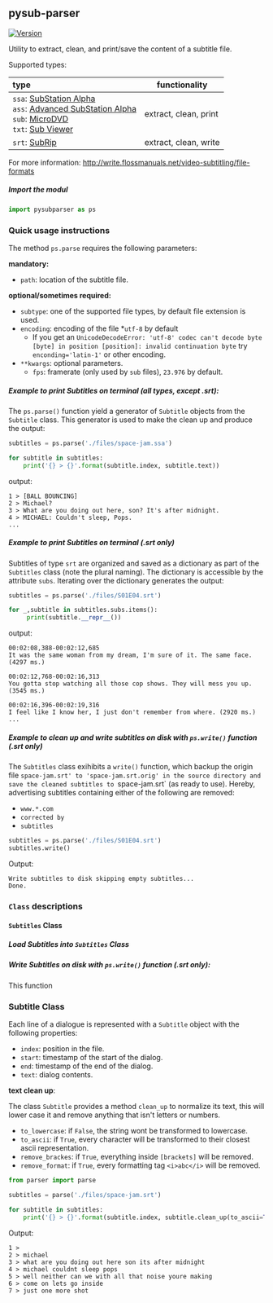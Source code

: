 ## pysub-parser

[![Version](/home/pfeifer/dev/pysub-parser/release-v1.1.0-blue.svg)](https://github.com/spfeifer222/pysub-parser)

<!--
[![Build Status](1/federicocalendino/pysub-parser.svg?branch=master)](https://travis-ci.com/federicocalendino/pysub-parser)
[![Quality Gate Status](https://sonarcloud.io/api/project_badges/measure?project=federicocalendino_pysub-parser&metric=alert_status)](https://sonarcloud.io/dashboard?id=federicocalendino_pysub-parser)
[![CodeCoverage](https://codecov.io/gh/federicocalendino/pysub-parser/branch/master/graph/badge.svg)](https://codecov.io/gh/federicocalendino/pysub-parser)
-->


Utility to extract, clean, and print/save the content of a subtitle file.

Supported types:

type | functionality
:-----| --------------
`ssa`: [SubStation Alpha](https://en.wikipedia.org/wiki/SubStation_Alpha) <br> `ass`: [Advanced SubStation Alpha](https://en.wikipedia.org/wiki/SubStation_Alpha#Advanced_SubStation_Alpha) <br> `sub`: [MicroDVD](https://en.wikipedia.org/wiki/MicroDVD) <br> `txt`: [Sub Viewer](https://en.wikipedia.org/wiki/SubViewer) | extract, clean, print
`srt`: [SubRip](https://en.wikipedia.org/wiki/SubRip)  | extract, clean, write

For more information: http://write.flossmanuals.net/video-subtitling/file-formats


##### Import the modul

```python
import pysubparser as ps
```

### Quick usage instructions

The method `ps.parse` requires the following parameters:

__mandatory:__

* `path`: location of the subtitle file.

__optional/sometimes required:__

* `subtype`: one of the supported file types, by default file extension is used.
* `encoding`: encoding of the file
    *`utf-8` by default
    * If you get an `UnicodeDecodeError: 'utf-8' codec can't decode byte [byte] in position [position]: invalid continuation byte` try `enconding='latin-1'` or other encoding.
* `**kwargs`: optional parameters.
  * `fps`: framerate (only used by `sub` files), `23.976` by default.

##### Example to print Subtitles on terminal (all types, except .srt):

The `ps.parse()` function yield a generator of `Subtitle` objects from the `Subtitle` class. This generator is used to make the clean up and produce the output:

```python
subtitles = ps.parse('./files/space-jam.ssa')

for subtitle in subtitles:
    print('{} > {}'.format(subtitle.index, subtitle.text))
```

output:
```
1 > [BALL BOUNCING]
2 > Michael?
3 > What are you doing out here, son? It's after midnight.
4 > MICHAEL: Couldn't sleep, Pops.
...
```

##### Example to print Subtitles on terminal (.srt only)

Subtitles of type `srt` are organized and saved as a dictionary as part of the `Subtitles` class (note the plural naming). The dictionary is accessible by the attribute `subs`. Iterating over the dictionary generates the output:

```python
subtitles = ps.parse('./files/S01E04.srt')

for _,subtitle in subtitles.subs.items(): 
     print(subtitle.__repr__()) 
```
output:
```
00:02:08,388-00:02:12,685
It was the same woman from my dream, I'm sure of it. The same face. (4297 ms.)

00:02:12,768-00:02:16,313
You gotta stop watching all those cop shows. They will mess you up. (3545 ms.)

00:02:16,396-00:02:19,316
I feel like I know her, I just don't remember from where. (2920 ms.)
...
```

##### Example to clean up and write subtitles on disk with `ps.write()` function (.srt only)

The `Subtitles` class exihibits a `write()` function, which backup the origin file `space-jam.srt' to 'space-jam.srt.orig' in the source directory and save the cleaned subtitles to `space-jam.srt` (as ready to use). Hereby, advertising subtitles containing either of the following are removed:

- `www.*.com`
- `corrected by`
- `subtitles` <br>

```python
subtitles = ps.parse('./files/S01E04.srt')
subtitles.write()
```

Output:
```
Write subtitles to disk skipping empty subtitles...
Done.
```

<!--
 - `to_lowercase`: if `True` (default: `False`), the string wont be transformed to lowercase .
 - `to_ascii`: if `True` (default: `False`, every character will be transformed to their closest ascii representation.
 - `remove_brackes`: if `True` (default: `False`),  everything inside `[brackets]` will be removed.
 - `remove_format`: if `True` (default: `False`),  every formatting tag `<i>abc</i>` will be removed. 
 - `remove_advertising`: if `True` (default), subtitles with matches for
    - `www.*.com`
    - `corrected by`
    - `subtitles` <br>
are removed.
 -->

### `Class` descriptions
#### `Subtitles` Class 

##### Load Subtitles into `Subtitles` Class


##### Write Subtitles on disk with `ps.write()` function (.srt only):

This function 


### Subtitle Class

Each line of a dialogue is represented with a `Subtitle` object with the following properties:

* `index`: position in the file.
* `start`: timestamp of the start of the dialog.
* `end`: timestamp of the end of the dialog.
* `text`: dialog contents.

**text clean up**:

The class `Subtitle` provides a method `clean_up` to normalize its text, 
this will lower case it and remove anything that isn't letters or numbers.


* `to_lowercase`: if `False`, the string wont be transformed to lowercase.
* `to_ascii`: if `True`, every character will be transformed to their closest ascii representation.
* `remove_brackes`: if `True`,  everything inside `[brackets]` will be removed.
* `remove_format`: if `True`,  every formatting tag `<i>abc</i>` will be removed.

```python
from parser import parse

subtitles = parse('./files/space-jam.srt')

for subtitle in subtitles:
    print('{} > {}'.format(subtitle.index, subtitle.clean_up(to_ascii=True, remove_brackets=True)))
```

Output:
```
1 > 
2 > michael
3 > what are you doing out here son its after midnight
4 > michael couldnt sleep pops
5 > well neither can we with all that noise youre making
6 > come on lets go inside
7 > just one more shot

```

